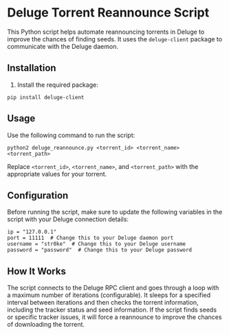 # Deluge Torrent Reannounce Script

This Python script helps automate reannouncing torrents in Deluge to improve the chances of finding seeds. It uses the `deluge-client` package to communicate with the Deluge daemon.

## Installation

1. Install the required package:

```
pip install deluge-client
```

## Usage

Use the following command to run the script:

```
python2 deluge_reannounce.py <torrent_id> <torrent_name> <torrent_path>
```

Replace `<torrent_id>`, `<torrent_name>`, and `<torrent_path>` with the appropriate values for your torrent.

## Configuration

Before running the script, make sure to update the following variables in the script with your Deluge connection details:

```
ip = "127.0.0.1"
port = 11111  # Change this to your Deluge daemon port
username = "str0ke"  # Change this to your Deluge username
password = "password"  # Change this to your Deluge password
```

## How It Works

The script connects to the Deluge RPC client and goes through a loop with a maximum number of iterations (configurable). It sleeps for a specified interval between iterations and then checks the torrent information, including the tracker status and seed information. If the script finds seeds or specific tracker issues, it will force a reannounce to improve the chances of downloading the torrent.

